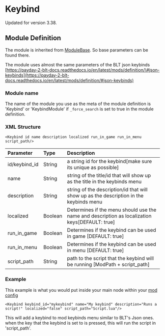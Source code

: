 # Keybind

Updated for version 3.38.

## Module Definition

The module is inherited from [ModuleBase](https://github.com/GreatBigBushyBeard/PAYDAY-2-BeardLib/wiki/ModuleBase). So base parameters can be found there.

The module uses almost the same parameters of the BLT json keybinds [https://payday-2-blt-docs.readthedocs.io/en/latest/mods/definition/\#json-keybinds](https://payday-2-blt-docs.readthedocs.io/en/latest/mods/definition/#json-keybinds)

### Module name

The name of the module you use as the meta of the module definition is 'Keybind' or 'KeybindModule' if `_force_search` is set to true in the module definition.

### XML Structure

```markup
<Keybind id name description localized run_in_game run_in_menu script_path/>
```

| Parameter | Type | Description |
| :--- | :--- | :--- |
| id/keybind\_id | String | a string id for the keybind\[make sure its unique as possible\] |
| name | String | string of the title/id that will show up as the title in the keybinds menu |
| description | String | string of the description/id that will show up as the description in the keybinds menu |
| localized | Boolean | Determines if the menu should use the name and description as localization keys\[DEFAULT: true\] |
| run\_in\_game | Boolean | Determines if the keybind can be used in game \[DEFAULT: true\] |
| run\_in\_menu | Boolean | Determines if the keybind can be used in menu \[DEFAULT: true\] |
| script\_path | String | path to the script that the keybind will be running \[ModPath + script\_path\] |

### Example

This example is what you would put inside your main node within your [mod config](https://github.com/GreatBigBushyBeard/PAYDAY-2-BeardLib/wiki/Module-Config)

```markup
<Keybind keybind_id="mykeybind" name="My keybind" description="Runs a script!" localized="false" script_path="Script.lua"/>
```

This will add a keybind to mod keybinds menu similar to BLT's Json ones. when the key that the keybind is set to is pressed, this will run the script in 'script\_path'.

